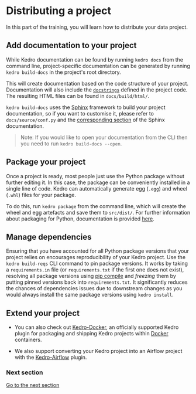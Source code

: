 # Distributing a project

In this part of the training, you will learn how to distribute your data project.

## Add documentation to your project

While Kedro documentation can be found by running `kedro docs` from the command line, project-specific documentation can be generated by running `kedro build-docs` in the project's root directory.

This will create documentation based on the code structure of your project. Documentation will also include the [`docstrings`](https://www.datacamp.com/community/tutorials/docstrings-python) defined in the project code. The resulting HTML files can be found in `docs/build/html/`.

`kedro build-docs` uses the [Sphinx](https://www.sphinx-doc.org) framework to build your project documentation, so if you want to customise it, please refer to `docs/source/conf.py` and the [corresponding section](http://www.sphinx-doc.org/en/master/usage/configuration.html) of the Sphinx documentation.

>Note: If you would like to open your documentation from the CLI then you need to run `kedro build-docs --open`.

## Package your project

Once a project is ready, most people just use the Python package without further editing it. In this case, the package can be conveniently installed in a single line of code. Kedro can automatically generate egg (`.egg`) and wheel (`.whl`) files for your package.

To do this, run `kedro package` from the command line, which will create the wheel and egg artefacts and save them to `src/dist/`. For further information about packaging for Python, documentation is provided [here](https://packaging.python.org/overview/).

## Manage dependencies

Ensuring that you have accounted for all Python package versions that your project relies on encourages reproducibility of your Kedro project. Use the `kedro build-reqs` CLI command to pin package versions. It works by taking a `requirements.in` file (or `requirements.txt` if the first one does not exist), resolving all package versions using [pip compile](https://github.com/jazzband/pip-tools#example-usage-for-pip-compile) and _freezing_ them by putting pinned versions back into `requirements.txt`. It significantly reduces the chances of dependencies issues due to downstream changes as you would always install the same package versions using `kedro install`.

## Extend your project

- You can also check out [Kedro-Docker](https://github.com/quantumblacklabs/kedro-docker), an officially supported Kedro plugin for packaging and shipping Kedro projects within [Docker](https://www.docker.com/) containers.

- We also support converting your Kedro project into an Airflow project with the [Kedro-Airflow](https://github.com/quantumblacklabs/kedro-airflow) plugin.

### Next section
[Go to the next section](./11_configuration.md)
